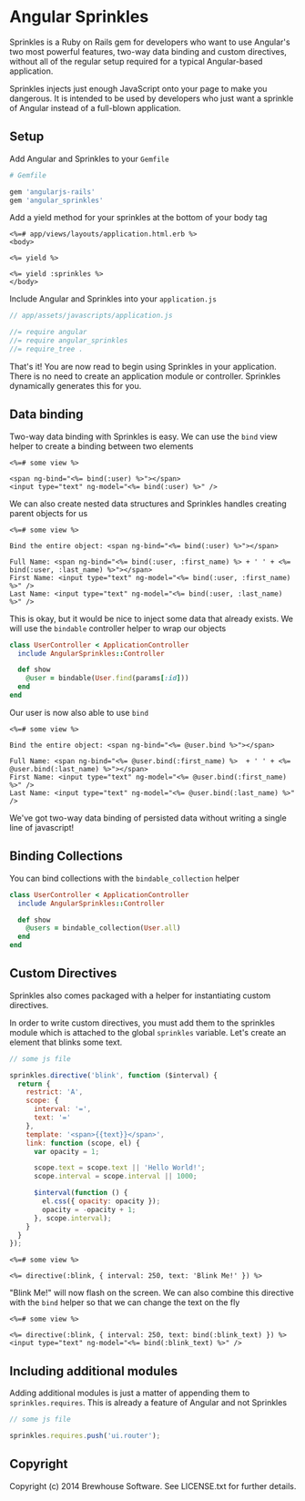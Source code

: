 # Angular Sprinkles

Sprinkles is a Ruby on Rails gem for developers who want to use Angular's two most powerful features, two-way data binding and
custom directives, without all of the regular setup required for a typical Angular-based application.

Sprinkles injects just enough JavaScript onto your page to make you dangerous. It is intended to be used by developers who just
want a sprinkle of Angular instead of a full-blown application.

## Setup

Add Angular and Sprinkles to your `Gemfile`

```ruby
# Gemfile

gem 'angularjs-rails'
gem 'angular_sprinkles'
```

Add a yield method for your sprinkles at the bottom of your body tag

```erb
<%=# app/views/layouts/application.html.erb %>
<body>

<%= yield %>

<%= yield :sprinkles %>
</body>
```

Include Angular and Sprinkles into your `application.js`

```js
// app/assets/javascripts/application.js

//= require angular
//= require angular_sprinkles
//= require_tree .
```

That's it! You are now read to begin using Sprinkles in your application. There is no need to create an application module or
controller. Sprinkles dynamically generates this for you.

## Data binding

Two-way data binding with Sprinkles is easy. We can use the `bind` view helper to create a binding between two elements

```erb
<%=# some view %>

<span ng-bind="<%= bind(:user) %>"></span>
<input type="text" ng-model="<%= bind(:user) %>" />
```

We can also create nested data structures and Sprinkles handles creating parent objects for us

```erb
<%=# some view %>

Bind the entire object: <span ng-bind="<%= bind(:user) %>"></span>

Full Name: <span ng-bind="<%= bind(:user, :first_name) %> + ' ' + <%= bind(:user, :last_name) %>"></span>
First Name: <input type="text" ng-model="<%= bind(:user, :first_name) %>" />
Last Name: <input type="text" ng-model="<%= bind(:user, :last_name) %>" />
```

This is okay, but it would be nice to inject some data that already exists. We will use the `bindable` controller helper to wrap our objects

```ruby
class UserController < ApplicationController
  include AngularSprinkles::Controller

  def show
    @user = bindable(User.find(params[:id]))
  end
end
```

Our user is now also able to use `bind`

```erb
<%=# some view %>

Bind the entire object: <span ng-bind="<%= @user.bind %>"></span>

Full Name: <span ng-bind="<%= @user.bind(:first_name) %>  + ' ' + <%= @user.bind(:last_name) %>"></span>
First Name: <input type="text" ng-model="<%= @user.bind(:first_name) %>" />
Last Name: <input type="text" ng-model="<%= @user.bind(:last_name) %>" />
```

We've got two-way data binding of persisted data without writing a single line of javascript!

## Binding Collections

You can bind collections with the `bindable_collection` helper

```ruby
class UserController < ApplicationController
  include AngularSprinkles::Controller

  def show
    @users = bindable_collection(User.all)
  end
end
```

## Custom Directives

Sprinkles also comes packaged with a helper for instantiating custom directives.

In order to write custom directives, you must add them to the sprinkles module which is attached to the global `sprinkles` variable.
Let's create an element that blinks some text.

```js
// some js file

sprinkles.directive('blink', function ($interval) {
  return {
    restrict: 'A',
    scope: {
      interval: '=',
      text: '='
    },
    template: '<span>{{text}}</span>',
    link: function (scope, el) {
      var opacity = 1;

      scope.text = scope.text || 'Hello World!';
      scope.interval = scope.interval || 1000;

      $interval(function () {
        el.css({ opacity: opacity });
        opacity = -opacity + 1;
      }, scope.interval);
    }
  }
});
```

```erb
<%=# some view %>

<%= directive(:blink, { interval: 250, text: 'Blink Me!' }) %>
```

"Blink Me!" will now flash on the screen. We can also combine this directive with the `bind` helper so that we can change the text on the fly

```erb
<%=# some view %>

<%= directive(:blink, { interval: 250, text: bind(:blink_text) }) %>
<input type="text" ng-model="<%= bind(:blink_text) %>" />
```

## Including additional modules

Adding additional modules is just a matter of appending them to `sprinkles.requires`. This is already a feature of Angular and not Sprinkles

```js
// some js file

sprinkles.requires.push('ui.router');
```

## Copyright

Copyright (c) 2014 Brewhouse Software. See LICENSE.txt for further details.
